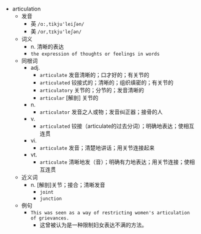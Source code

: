 - articulation
  - 发音
    - 英 `/ɑ:,tikju'leiʃən/`
    - 美 `/ɑr,tɪkju'leʃən/`
  - 词义
    - n. 清晰的表达
    - `the expression of thoughts or feelings in words`
  - 同根词
    - adj.
      - `articulate` 发音清晰的；口才好的；有关节的
      - `articulated` 铰接式的；清晰的；组织缜密的；有关节的
      - `articulatory` 关节的；分节的；发音清晰的
      - `articular` [解剖] 关节的
    - n.
      - `articulator` 发音之人或物；发音纠正器；接骨的人
    - v.
      - `articulated` 铰接（articulate的过去分词）；明确地表达；使相互连贯
    - vi.
      - `articulate` 发音；清楚地讲话；用关节连接起来
    - vt.
      - `articulate` 清晰地发（音）；明确有力地表达；用关节连接；使相互连贯
  - 近义词
    - n. [解剖]关节；接合；清晰发音
      - `joint`
      - `junction`
  - 例句
    - `This was seen as a way of restricting women's articulation of grievances.`
      - 这曾被认为是一种限制妇女表达不满的方法。

